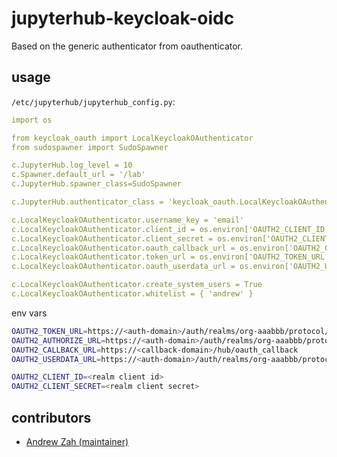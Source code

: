 # jupyterhub-keycloak-oidc

Based on the generic authenticator from oauthenticator.

## usage
`/etc/jupyterhub/jupyterhub_config.py`:

```yaml
import os

from keycloak_oauth import LocalKeycloakOAuthenticator
from sudospawner import SudoSpawner

c.JupyterHub.log_level = 10
c.Spawner.default_url = '/lab'
c.JupyterHub.spawner_class=SudoSpawner

c.JupyterHub.authenticator_class = 'keycloak_oauth.LocalKeycloakOAuthenticator'

c.LocalKeycloakOAuthenticator.username_key = 'email'
c.LocalKeycloakOAuthenticator.client_id = os.environ['OAUTH2_CLIENT_ID']
c.LocalKeycloakOAuthenticator.client_secret = os.environ['OAUTH2_CLIENT_SECRET']
c.LocalKeycloakOAuthenticator.oauth_callback_url = os.environ['OAUTH2_CALLBACK_URL']
c.LocalKeycloakOAuthenticator.token_url = os.environ['OAUTH2_TOKEN_URL']
c.LocalKeycloakOAuthenticator.oauth_userdata_url = os.environ['OAUTH2_USERDATA_URL']

c.LocalKeycloakOAuthenticator.create_system_users = True
c.LocalKeycloakOAuthenticator.whitelist = { 'andrew' }
```

env vars
```bash
OAUTH2_TOKEN_URL=https://<auth-domain>/auth/realms/org-aaabbb/protocol/openid-connect/token
OAUTH2_AUTHORIZE_URL=https://<auth-domain>/auth/realms/org-aaabbb/protocol/openid-connect/auth
OAUTH2_CALLBACK_URL=https://<callback-domain>/hub/oauth_callback
OAUTH2_USERDATA_URL=https://<auth-domain>/auth/realms/org-aaabbb/protocol/openid-connect/userinfo

OAUTH2_CLIENT_ID=<realm client id>
OAUTH2_CLIENT_SECRET=<realm client secret>
```

## contributors

- [Andrew Zah (maintainer)](https://github.com/andrewzah)
